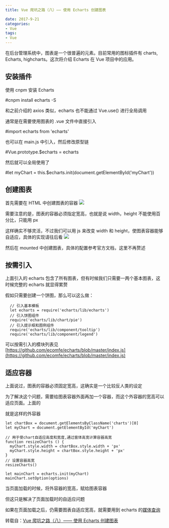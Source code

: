 ```yaml
---
title: Vue 爬坑之路（八）—— 使用 Echarts 创建图表

date: 2017-9-21
categories:
- Vue
tags:
- Vue
---
```


在后台管理系统中，图表是一个很普遍的元素。目前常用的图标插件有 charts,  Echarts, highcharts。这次将介绍 Echarts 在 Vue 项目中的应用。



## 安装插件

使用 cnpm 安装 Echarts

#cnpm install echarts -S

和之前介绍的 axios 类似，echarts 也不能通过 Vue.use() 进行全局调用

通常是在需要使用图表的 .vue 文件中直接引入

#import echarts from 'echarts'


也可以在 main.js 中引入，然后修改原型链

#Vue.prototype.$echarts = echarts

然后就可以全局使用了

#let myChart = this.$echarts.init(document.getElementById('myChart'))


## 创建图表

首先需要在 HTML 中创建图表的容器
![](http://xie-blog.oss-cn-beijing.aliyuncs.com/blogImg/img53.png?Expires=1517565094&OSSAccessKeyId=TMP.AQFykThi91U598dTrJc_9IBPer-xtxfyUZ278vOwz9sVKvVjdZC6hsnJbSZiADAtAhQ8dmqdGscv8Mq8gp6YtjbW3Tmz3wIVALsOiURiHSXhx6xtRna9_tLmtbDC&Signature=2uAZA2gbAwgAhm3PAmcgumkqGOw%3D)


需要注意的是，图表的容器必须指定宽高，也就是说 width，height 不能使用百分比，只能用 px

这样确实不够灵活，不过我们可以用 js 来改变 width 和 height，使图表容器能够自适应，具体的实现请往后看
![](http://xie-blog.oss-cn-beijing.aliyuncs.com/blogImg/img54.png?Expires=1517565106&OSSAccessKeyId=TMP.AQFykThi91U598dTrJc_9IBPer-xtxfyUZ278vOwz9sVKvVjdZC6hsnJbSZiADAtAhQ8dmqdGscv8Mq8gp6YtjbW3Tmz3wIVALsOiURiHSXhx6xtRna9_tLmtbDC&Signature=w7n0HFkc2cHNJITWfpsAON%2F9RUQ%3D)

然后在 mounted 中创建图表，具体的配置参考官方文档，这里不再赘述


## 按需引入

上面引入的 echarts 包含了所有图表，但有时候我们只需要一两个基本图表，这时候完整的 echarts 就显得累赘

假如只需要创建一个饼图，那么可以这么做：

```
  // 引入基本模板
  let echarts = require('echarts/lib/echarts')
  // 引入饼图组件
  require('echarts/lib/chart/pie')
  // 引入提示框和图例组件
  require('echarts/lib/component/tooltip')
  require('echarts/lib/component/legend')
```
可以按需引入的模块列表见 [https://github.com/ecomfe/echarts/blob/master/index.js](https://github.com/ecomfe/echarts/blob/master/index.js)



## 适应容器

上面说过，图表的容器必须固定宽高，这确实是一个比较反人类的设定

为了解决这个问题，需要给图表容器外面再加一个容器，而这个外容器的宽高可以适应页面。上面的 <div class="charts"> 就是这样的外容器

```
let chartBox = document.getElementsByClassName('charts')[0]
let myChart = document.getElementById('myChart')

// 用于使chart自适应高度和宽度,通过窗体高宽计算容器高宽
function resizeCharts () {
  myChart.style.width = chartBox.style.width + 'px'
  myChart.style.height = chartBox.style.height + 'px'
}
// 设置容器高宽
resizeCharts()

let mainChart = echarts.init(myChart)
mainChart.setOption(options)
```
当页面加载的时候，将外容器的宽高，赋给图表容器

但这只是解决了页面加载时的自适应问题

如果在页面加载之后，仍需要图表自适应宽高，就需要用到 echarts 的[媒体查询](http://echarts.baidu.com/tutorial.html#%E7%A7%BB%E5%8A%A8%E7%AB%AF%E8%87%AA%E9%80%82%E5%BA%94)

转载自：[Vue 爬坑之路（八）—— 使用 Echarts 创建图表](https://www.cnblogs.com/wisewrong/p/6558001.html)